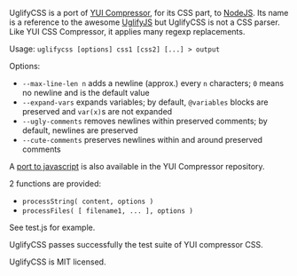 UglifyCSS is a port of [YUI Compressor](https://github.com/yui/yuicompressor), for its CSS part, to [NodeJS](http://nodejs.org). Its name is a reference to the awesome [UglifyJS](https://github.com/mishoo/UglifyJS) but UglifyCSS is not a CSS parser. Like YUI CSS Compressor, it applies many regexp replacements.

Usage: `uglifycss [options] css1 [css2] [...] > output`

Options:

* `--max-line-len n` adds a newline (approx.) every `n` characters; `0` means no newline and is the default value
* `--expand-vars` expands variables; by default, `@variables` blocks are preserved and `var(x)`s are not expanded
* `--ugly-comments` removes newlines within preserved comments; by default, newlines are preserved
* `--cute-comments` preserves newlines within and around preserved comments

A [port to javascript](https://github.com/yui/yuicompressor/blob/master/ports/js/cssmin.js) is also available in the YUI Compressor repository.

2 functions are provided:

* `processString( content, options )`
* `processFiles( [ filename1, ... ], options )`

See test.js for example.

UglifyCSS passes successfully the test suite of YUI compressor CSS.

UglifyCSS is MIT licensed.
